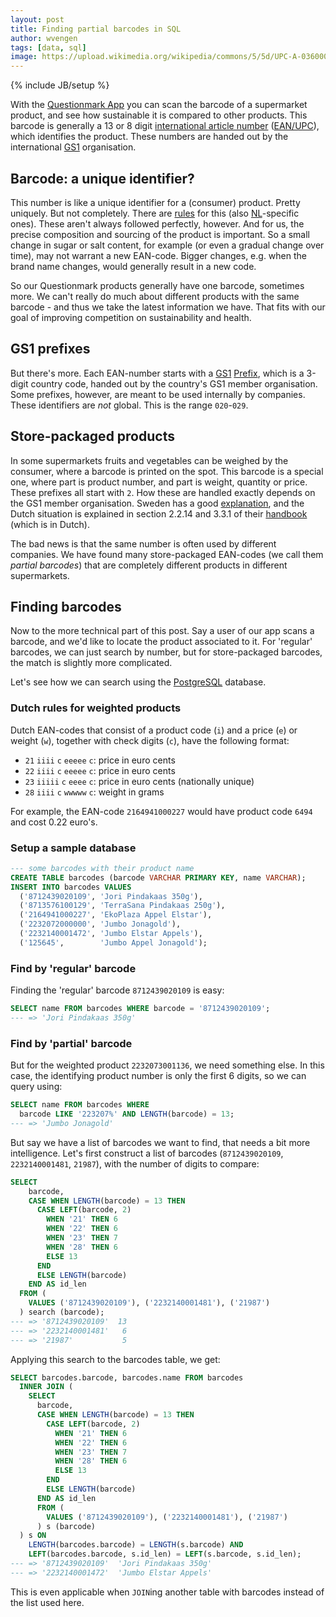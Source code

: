 ```yaml
---
layout: post
title: Finding partial barcodes in SQL
author: wvengen
tags: [data, sql]
image: https://upload.wikimedia.org/wikipedia/commons/5/5d/UPC-A-036000291452.png
---
```

{% include JB/setup %}

With the [Questionmark App](http://www.thequestionmark.org/download) you can scan the barcode of a supermarket product,
and see how sustainable it is compared to other products. This barcode is generally a 13 or 8 digit 
[international article number](https://en.wikipedia.org/wiki/International_Article_Number)
([EAN/UPC](http://www.gs1.org/barcodes/ean-upc)), which identifies the product. These numbers are handed out by
the international [GS1](http://www.gs1.org/) organisation.

## Barcode: a unique identifier?

This number is like a unique identifier for a (consumer) product. Pretty uniquely. But not completely.
There are [rules](http://www.gs1.org/1/gtinrules) for this
(also [NL](https://www.gs1.nl/aan-de-slag/gs1-barcodes/toekennen-nieuwe-gtin)-specific ones). These aren't
always followed perfectly, however. And for us, the precise composition and sourcing of the product is
important. So a small change in sugar or salt content, for example (or even a gradual change over time),
may not warrant a new EAN-code. Bigger changes, e.g. when the brand name changes, would generally result
in a new code.

So our Questionmark products generally have one barcode, sometimes more. We can't really do much about different
products with the same barcode - and thus we take the latest information we have.
That fits with our goal of improving competition on sustainability and health.

## GS1 prefixes

But there's more. Each EAN-number starts with a [GS1](http://www.gs1.org/company-prefix) [Prefix](https://en.wikipedia.org/wiki/List_of_GS1_country_codes),
which is a 3-digit country code, handed out by the country's GS1 member organisation. Some prefixes, however,
are meant to be used internally by companies. These identifiers are _not_ global. This is the range `020`-`029`.

## Store-packaged products

In some supermarkets fruits and vegetables can be weighed by the consumer, where a barcode is printed on
the spot. This barcode is a special one, where part is product number, and part is weight, quantity or
price. These prefixes all start with `2`. How these are handled exactly depends on the GS1 member organisation.
Sweden has a good [explanation](http://www.gs1.se/en/GS1-in-practice/Items-with-variable-weight), and the
Dutch situation is explained in section 2.2.14 and 3.3.1 of their [handbook](http://images.gs1.nl/pdf/handboekupdate2010.pdf)
(which is in Dutch).

The bad news is that the same number is often used by different companies. We have found many store-packaged
EAN-codes (we call them _partial barcodes_) that are completely different products in different supermarkets.

## Finding barcodes

Now to the more technical part of this post. Say a user of our app scans a barcode, and we'd like to locate
the product associated to it. For 'regular' barcodes, we can just search by number, but for store-packaged
barcodes, the match is slightly more complicated.

Let's see how we can search using the [PostgreSQL](http://www.postgresql.org/) database.

### Dutch rules for weighted products

Dutch EAN-codes that consist of a product code (`i`) and a price (`e`) or weight (`w`), together
with check digits (`c`), have the following format:

* `21` `iiii` `c` `eeeee` `c`: price in euro cents
* `22` `iiii` `c` `eeeee` `c`: price in euro cents
* `23` `iiiii` `c` `eeee` `c`: price in euro cents (nationally unique)
* `28` `iiii` `c` `wwwww` `c`: weight in grams

For example, the EAN-code `2164941000227` would have product code `6494` and cost 0.22 euro's.

### Setup a sample database

```sql
--- some barcodes with their product name
CREATE TABLE barcodes (barcode VARCHAR PRIMARY KEY, name VARCHAR);
INSERT INTO barcodes VALUES
  ('8712439020109', 'Jori Pindakaas 350g'),
  ('8713576100129', 'TerraSana Pindakaas 250g'),
  ('2164941000227', 'EkoPlaza Appel Elstar'),
  ('2232072000000', 'Jumbo Jonagold'),
  ('2232140001472', 'Jumbo Elstar Appels'),
  ('125645',        'Jumbo Appel Jonagold');
```

### Find by 'regular' barcode

Finding the 'regular' barcode `8712439020109` is easy:

```sql
SELECT name FROM barcodes WHERE barcode = '8712439020109';
--- => 'Jori Pindakaas 350g'
```

### Find by 'partial' barcode

But for the weighted product `2232073001136`, we need something else. In this case, the
identifying product number is only the first 6 digits, so we can query using:

```sql
SELECT name FROM barcodes WHERE
  barcode LIKE '223207%' AND LENGTH(barcode) = 13;
--- => 'Jumbo Jonagold'
```

But say we have a list of barcodes we want to find, that needs a bit more intelligence. Let's
first construct a list of barcodes (`8712439020109`, `2232140001481`, `21987`), with the number of digits to compare:

```sql
SELECT
    barcode,
    CASE WHEN LENGTH(barcode) = 13 THEN
      CASE LEFT(barcode, 2)
        WHEN '21' THEN 6
        WHEN '22' THEN 6
        WHEN '23' THEN 7
        WHEN '28' THEN 6
        ELSE 13
      END
      ELSE LENGTH(barcode)
    END AS id_len
  FROM (
    VALUES ('8712439020109'), ('2232140001481'), ('21987')
  ) search (barcode);
--- => '8712439020109'  13
--- => '2232140001481'   6
--- => '21987'           5
```

Applying this search to the barcodes table, we get:

```sql
SELECT barcodes.barcode, barcodes.name FROM barcodes
  INNER JOIN (
    SELECT
      barcode, 
      CASE WHEN LENGTH(barcode) = 13 THEN
        CASE LEFT(barcode, 2)
          WHEN '21' THEN 6
          WHEN '22' THEN 6
          WHEN '23' THEN 7
          WHEN '28' THEN 6
          ELSE 13
        END
        ELSE LENGTH(barcode)
      END AS id_len
      FROM (
        VALUES ('8712439020109'), ('2232140001481'), ('21987')
      ) s (barcode)
  ) s ON
    LENGTH(barcodes.barcode) = LENGTH(s.barcode) AND
    LEFT(barcodes.barcode, s.id_len) = LEFT(s.barcode, s.id_len);
--- => '8712439020109'  'Jori Pindakaas 350g'
--- => '2232140001472'  'Jumbo Elstar Appels'
```

This is even applicable when `JOIN`ing another table with barcodes instead of the list used here.

